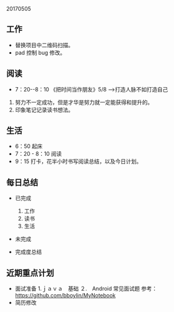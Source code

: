 20170505

工作
---
- 替换项目中二维码扫描。
- pad 控制 bug 修改。

阅读
----
- 7：20--8：10  《把时间当作朋友》5/8 -->打造人脉不如打造自己
 1. 努力不一定成功，但是才华是努力就一定能获得和提升的。
 2. 印象笔记记录读书想法。


生活
----
- 6：50 起床
- 7：20 - 8：10 阅读
- 9：15 打卡，花半小时书写阅读总结，以及今日计划。


每日总结
--------
- 已完成
  1. 工作
  2. 读书
  3. 生活

- 未完成

- 完成度总结
 

近期重点计划
-----------
- 面试准备
  1.ｊａｖａ　基础
  ２.　Android 常见面试题 参考：https://github.com/bboylin/MyNotebook
- 简历修改
